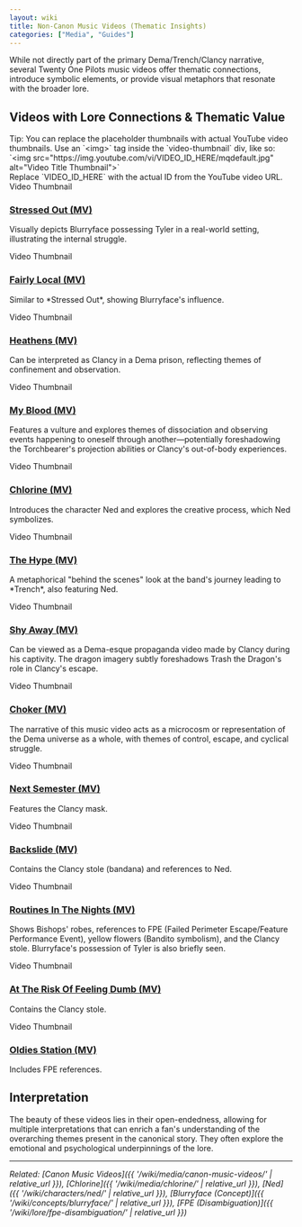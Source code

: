 ```yaml
---
layout: wiki
title: Non-Canon Music Videos (Thematic Insights)
categories: ["Media", "Guides"]
---
```


While not directly part of the primary Dema/Trench/Clancy narrative, several Twenty One Pilots music videos offer thematic connections, introduce symbolic elements, or provide visual metaphors that resonate with the broader lore.

## <span class="tape-accent-yellow">Videos with Lore Connections & Thematic Value</span>

<div class="gallery-note">
  Tip: You can replace the placeholder thumbnails with actual YouTube video thumbnails.
  Use an `&lt;img&gt;` tag inside the `video-thumbnail` div, like so: <br>
  `&lt;img src="https://img.youtube.com/vi/VIDEO_ID_HERE/mqdefault.jpg" alt="Video Title Thumbnail"&gt;` <br>
  Replace `VIDEO_ID_HERE` with the actual ID from the YouTube video URL.
</div>

<div class="video-gallery-container">
  <div class="video-gallery-item">
    <div class="video-thumbnail"><span class="thumbnail-placeholder-text">Video Thumbnail</span></div>
    <div class="video-info">
      <h3 class="video-title"><a href="https://www.youtube.com/watch?v=pXRviuL6vMY" target="_blank" rel="noopener noreferrer">Stressed Out (MV)</a></h3>
      <p class="video-description">Visually depicts Blurryface possessing Tyler in a real-world setting, illustrating the internal struggle.</p>
    </div>
  </div>
  <div class="video-gallery-item">
    <div class="video-thumbnail"><span class="thumbnail-placeholder-text">Video Thumbnail</span></div>
    <div class="video-info">
      <h3 class="video-title"><a href="https://www.youtube.com/watch?v=3J2x4fnH9Ys" target="_blank" rel="noopener noreferrer">Fairly Local (MV)</a></h3>
      <p class="video-description">Similar to *Stressed Out*, showing Blurryface's influence.</p>
    </div>
  </div>
  <div class="video-gallery-item">
    <div class="video-thumbnail"><span class="thumbnail-placeholder-text">Video Thumbnail</span></div>
    <div class="video-info">
      <h3 class="video-title"><a href="https://www.youtube.com/watch?v=UprcpdwuwCg" target="_blank" rel="noopener noreferrer">Heathens (MV)</a></h3>
      <p class="video-description">Can be interpreted as Clancy in a Dema prison, reflecting themes of confinement and observation.</p>
    </div>
  </div>
  <div class="video-gallery-item">
    <div class="video-thumbnail"><span class="thumbnail-placeholder-text">Video Thumbnail</span></div>
    <div class="video-info">
      <h3 class="video-title"><a href="https://www.youtube.com/watch?v=P_j0f3M_btg" target="_blank" rel="noopener noreferrer">My Blood (MV)</a></h3>
      <p class="video-description">Features a vulture and explores themes of dissociation and observing events happening to oneself through another—potentially foreshadowing the Torchbearer's projection abilities or Clancy's out-of-body experiences.</p>
    </div>
  </div>
  <div class="video-gallery-item">
    <div class="video-thumbnail"><span class="thumbnail-placeholder-text">Video Thumbnail</span></div>
    <div class="video-info">
      <h3 class="video-title"><a href="https://www.youtube.com/watch?v=eJnQBXmZ7ek" target="_blank" rel="noopener noreferrer">Chlorine (MV)</a></h3>
      <p class="video-description">Introduces the character Ned and explores the creative process, which Ned symbolizes.</p>
    </div>
  </div>
  <div class="video-gallery-item">
    <div class="video-thumbnail"><span class="thumbnail-placeholder-text">Video Thumbnail</span></div>
    <div class="video-info">
      <h3 class="video-title"><a href="https://www.youtube.com/watch?v=8s_1dYq5fL0" target="_blank" rel="noopener noreferrer">The Hype (MV)</a></h3>
      <p class="video-description">A metaphorical "behind the scenes" look at the band's journey leading to *Trench*, also featuring Ned.</p>
    </div>
  </div>
  <div class="video-gallery-item">
    <div class="video-thumbnail"><span class="thumbnail-placeholder-text">Video Thumbnail</span></div>
    <div class="video-info">
      <h3 class="video-title"><a href="https://www.youtube.com/watch?v=3sOXiL67iRk" target="_blank" rel="noopener noreferrer">Shy Away (MV)</a></h3>
      <p class="video-description">Can be viewed as a Dema-esque propaganda video made by Clancy during his captivity. The dragon imagery subtly foreshadows Trash the Dragon's role in Clancy's escape.</p>
    </div>
  </div>
  <div class="video-gallery-item">
    <div class="video-thumbnail"><span class="thumbnail-placeholder-text">Video Thumbnail</span></div>
    <div class="video-info">
      <h3 class="video-title"><a href="https://www.youtube.com/watch?v=9ML3n2SOa2s" target="_blank" rel="noopener noreferrer">Choker (MV)</a></h3>
      <p class="video-description">The narrative of this music video acts as a microcosm or representation of the Dema universe as a whole, with themes of control, escape, and cyclical struggle.</p>
    </div>
  </div>
  <div class="video-gallery-item">
    <div class="video-thumbnail"><span class="thumbnail-placeholder-text">Video Thumbnail</span></div>
    <div class="video-info">
      <h3 class="video-title"><a href="https://www.youtube.com/watch?v=wVEPsSy3AcY" target="_blank" rel="noopener noreferrer">Next Semester (MV)</a></h3>
      <p class="video-description">Features the Clancy mask.</p>
    </div>
  </div>
  <div class="video-gallery-item">
    <div class="video-thumbnail"><span class="thumbnail-placeholder-text">Video Thumbnail</span></div>
    <div class="video-info">
      <h3 class="video-title"><a href="https://www.youtube.com/watch?v=LgxjG04nLPU" target="_blank" rel="noopener noreferrer">Backslide (MV)</a></h3>
      <p class="video-description">Contains the Clancy stole (bandana) and references to Ned.</p>
    </div>
  </div>
  <div class="video-gallery-item">
    <div class="video-thumbnail"><span class="thumbnail-placeholder-text">Video Thumbnail</span></div>
    <div class="video-info">
      <h3 class="video-title"><a href="https://www.youtube.com/watch?v=UXEv0jAAscY" target="_blank" rel="noopener noreferrer">Routines In The Nights (MV)</a></h3>
      <p class="video-description">Shows Bishops' robes, references to FPE (Failed Perimeter Escape/Feature Performance Event), yellow flowers (Bandito symbolism), and the Clancy stole. Blurryface's possession of Tyler is also briefly seen.</p>
    </div>
  </div>
  <div class="video-gallery-item">
    <div class="video-thumbnail"><span class="thumbnail-placeholder-text">Video Thumbnail</span></div>
    <div class="video-info">
      <h3 class="video-title"><a href="https://www.youtube.com/watch?v=YhIpGS9d78E" target="_blank" rel="noopener noreferrer">At The Risk Of Feeling Dumb (MV)</a></h3>
      <p class="video-description">Contains the Clancy stole.</p>
    </div>
  </div>
  <div class="video-gallery-item">
    <div class="video-thumbnail"><span class="thumbnail-placeholder-text">Video Thumbnail</span></div>
    <div class="video-info">
      <h3 class="video-title"><a href="https://www.youtube.com/watch?v=H0a0yvL0X_A" target="_blank" rel="noopener noreferrer">Oldies Station (MV)</a></h3>
      <p class="video-description">Includes FPE references.</p>
    </div>
  </div>
</div>


## <span class="tape-accent-red">Interpretation</span>

The beauty of these videos lies in their open-endedness, allowing for multiple interpretations that can enrich a fan's understanding of the overarching themes present in the canonical story. They often explore the emotional and psychological underpinnings of the lore.

---

*Related: [Canon Music Videos]({{ '/wiki/media/canon-music-videos/' | relative_url }}), [Chlorine]({{ '/wiki/media/chlorine/' | relative_url }}), [Ned]({{ '/wiki/characters/ned/' | relative_url }}), [Blurryface (Concept)]({{ '/wiki/concepts/blurryface/' | relative_url }}), [FPE (Disambiguation)]({{ '/wiki/lore/fpe-disambiguation/' | relative_url }})*